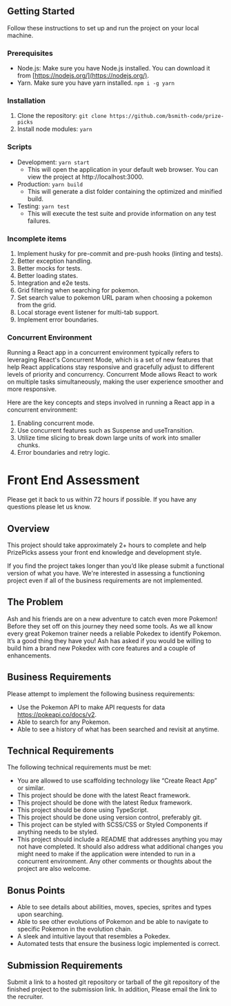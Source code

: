 ## Getting Started

Follow these instructions to set up and run the project on your local machine.

### Prerequisites

- Node.js: Make sure you have Node.js installed. You can download it from [https://nodejs.org/](https://nodejs.org/).
- Yarn. Make sure you have yarn installed. ```npm i -g yarn```

### Installation

1. Clone the repository: ```git clone https://github.com/bsmith-code/prize-picks```
2. Install node modules: ```yarn```

### Scripts
- Development: ```yarn start```
  - This will open the application in your default web browser. You can view the project at http://localhost:3000.
- Production: ```yarn build```
  - This will generate a dist folder containing the optimized and minified build.
- Testing: ```yarn test```
  - This will execute the test suite and provide information on any test failures.

### Incomplete items
1. Implement husky for pre-commit and pre-push hooks (linting and tests).
2. Better exception handling.
3. Better mocks for tests.
4. Better loading states.
5. Integration and e2e tests.
6. Grid filtering when searching for pokemon.
7. Set search value to pokemon URL param when choosing a pokemon from the grid.
8. Local storage event listener for multi-tab support.
9. Implement error boundaries.

### Concurrent Environment
Running a React app in a concurrent environment typically refers to leveraging React's Concurrent Mode, which is a set of new features that help React applications stay responsive and gracefully adjust to different levels of priority and concurrency. Concurrent Mode allows React to work on multiple tasks simultaneously, making the user experience smoother and more responsive.

Here are the key concepts and steps involved in running a React app in a concurrent environment:
1. Enabling concurrent mode.
2. Use concurrent features such as Suspense and useTransition.
3. Utilize time slicing to break down large units of work into smaller chunks.
4. Error boundaries and retry logic.


# Front End Assessment
Please get it back to us within 72 hours if possible. If you have any questions please let us know.

## Overview

This project should take approximately 2+ hours to complete and help PrizePicks assess your front end knowledge and development style.

If you find the project takes longer than you’d like please submit a functional version of what you have. We're interested in assessing a functioning project even if all of the business requirements are not implemented.

## The Problem
Ash and his friends are on a new adventure to catch even more Pokemon! Before they set off on this journey they need some tools. As we all know every great Pokemon trainer needs a reliable Pokedex to identify Pokemon. It’s a good thing they have you! Ash has asked if you would be willing to build him a brand new Pokedex with core features and a couple of enhancements.

## Business Requirements
Please attempt to implement the following business requirements:
- Use the Pokemon API to make API requests for data https://pokeapi.co/docs/v2.
- Able to search for any Pokemon.
- Able to see a history of what has been searched and revisit at anytime.

## Technical Requirements
The following technical requirements must be met:
- You are allowed to use scaffolding technology like “Create React App” or similar.
- This project should be done with the latest React framework.
- This project should be done with the latest Redux framework.
- This project should be done using TypeScript.
- This project should be done using version control, preferably git.
- This project can be styled with SCSS/CSS or Styled Components if anything needs to be styled.
- This project should include a README that addresses anything you may not have completed. It should also address what additional changes you might need to make if the application were intended to run in a concurrent environment. Any other comments or thoughts about the project are also welcome.

## Bonus Points
- Able to see details about abilities, moves, species, sprites and types upon searching.
- Able to see other evolutions of Pokemon and be able to navigate to specific Pokemon in the evolution chain.
- A sleek and intuitive layout that resembles a Pokedex.
- Automated tests that ensure the business logic implemented is correct.


## Submission Requirements
Submit a link to a hosted git repository or tarball of the git repository of the finished project to the submission link. In addition, Please email the link to the recruiter.